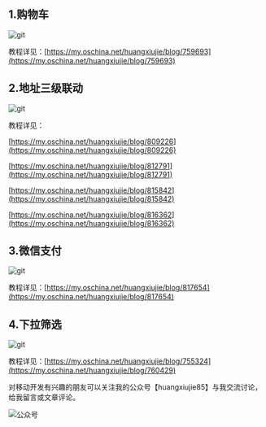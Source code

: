 ## 1.购物车

![git](https://static.oschina.net/uploads/img/201610/27155649_MeBK.gif "效果展示")

教程详见：[https://my.oschina.net/huangxiujie/blog/759693](https://my.oschina.net/huangxiujie/blog/759693)

## 2.地址三级联动

![git](https://static.oschina.net/uploads/img/201612/30102738_A3dt.gif "效果展示")

教程详见：

[https://my.oschina.net/huangxiujie/blog/809226](https://my.oschina.net/huangxiujie/blog/809226)

[https://my.oschina.net/huangxiujie/blog/812791](https://my.oschina.net/huangxiujie/blog/812791)

[https://my.oschina.net/huangxiujie/blog/815842](https://my.oschina.net/huangxiujie/blog/815842)

[https://my.oschina.net/huangxiujie/blog/816362](https://my.oschina.net/huangxiujie/blog/816362)

## 3.微信支付

![git](https://static.oschina.net/uploads/img/201701/03104002_Fyxz.png "效果展示")

教程详见：[https://my.oschina.net/huangxiujie/blog/817654](https://my.oschina.net/huangxiujie/blog/817654)

## 4.下拉筛选

![git](https://static.oschina.net/uploads/img/201610/08171205_p1hX.gif "效果展示")

教程详见：[https://my.oschina.net/huangxiujie/blog/755324](https://my.oschina.net/huangxiujie/blog/760429)

对移动开发有兴趣的朋友可以关注我的公众号【huangxiujie85】与我交流讨论，给我留言或文章评论。

![公众号](https://static.oschina.net/uploads/img/201610/07111145_qD6d.jpg "二维码")